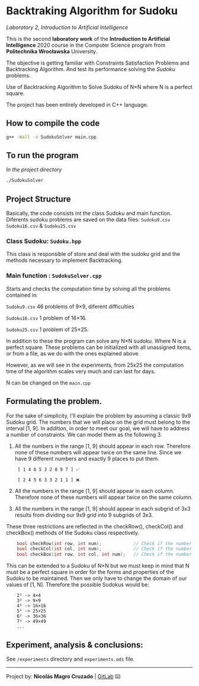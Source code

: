 <!-- THIS FILE IS ON MARKDOWN FORMAT. PLEASE READ IT ON GITLAB REPO: "https://gitlab.com/Nico_Chico/backtraking-algorithm-for-sudoku"
YOU CAN ALSO USE A PROPER .MD VISOR TO READ IT OR CONVERT TO PDF -->

# Backtraking Algorithm for Sudoku

*Laboratory 2, Introduction to Artificial Intelligence*

This is the second **laboratory work** of the **Introduction to Artificial Intelligence** 2020 course in the Computer Science program from **Politechnika Wrocławska** University.

The objective is getting familiar with Constraints Satisfaction Problems and Backtracking Algorithm. And test its performance solving the *Sudoku* problems. 

Use of Backtracking Algorithm to Solve Sudoku of N×N where N is a perfect square.

The project has been entirely developed in C++ language.

## How to compile the code

```bash
g++ -Wall -o SudokuSolver main.cpp
```

## To run the program
*In the project directory*
```bash
./SudokuSolver
```
## Project Structure
Basically, the code consists int the class Sudoku and main function.
Diferents sudoku problems are saved on the data files: `Sudoku9.csv` `Sudoku16.csv` & `Sudoku25.csv` 

### Class Sudoku:   `Sudoku.hpp`
This class is responsible of store and deal with the sudoku grid and the methods necessary to implement Backtracking.

### Main function :       `SudokuSolver.cpp`
Starts and checks the computation time by solving all the problems contained in:

`Sudoku9.csv`	46 problems of 9×9, diferent difficulties

`Sudoku16.csv` 	1 problem of 16×16.

`Sudoku25.csv` 	1 problem of 25×25.

In addition to these the program can solve any N×N sudoku. Where N is a perfect square.
These problems can be initialized with all unassigned items, or from a file, as we do with the ones explained above.

However, as we will see in the experiments, from 25x25 the computation time of the algorithm scales very much and can last for days.

N can be changed on the `main.cpp`

## Formulating the problem.
For the sake of simplicity, I'll explain the problem by assuming a classic 9x9 Sudoku grid. 
The numbers that we will place on the grid must belong to the interval [1, 9].
In addition, in order to meet our goal, we will have to address a number of constraints. We can model them as the following 3.

1. All the numbers in the range [1, 9] should appear in each row. Therefore none of these numbers will appear twice on the same line. Since we have 9 different numbers and exactly 9 places to put them.

        [ 1 4 6 5 3 2 8 9 7 ] ✅ 
        
        [ 2 4 5 6 3 3 2 1 1 ] ❌

2. All the numbers in the range [1, 9] should appear in each column. Therefore none of these numbers will appear twice on the same column.
3. All the numbers in the range [1, 9] should appear in each subgrid of 3x3 results from dividing our 9x9 grid into 9 subgrids of 3x3. 

These three restrictions are reflected in the checkRow(), checkCol() and checkBox() methods of the Sudoku class respectively.
```c++
	bool checkRow(int row, int num);            // Check if the number already exists in the row: 
	bool checkCol(int col, int num);            // Check if the number already exists in the column: 
	bool checkBox(int row, int col, int num); 	// Check if the number already exists in the box(subgrid): 

```

This can be extended to a Sudoku of N×N but we must keep in mind that N must be a perfect square in order for the forms and properties of the Sudoku to be maintained.
Then we only have to change the domain of our values of [1, N].
Therefore the possible Sudokus would be:

        2² -> 4×4
        3² -> 9×9
        4² -> 16×16 
        5² -> 25×25
        6² -> 36×36
        7² -> 49×49
        ...



## Experiment, analysis & conclusions:
See `/experiments` directory and `experiments.ods` file.

---
 Project by: **Nicolás Magro Cruzado** | [GitLab](https://gitlab.com/Nico_Chico) ⌨️
